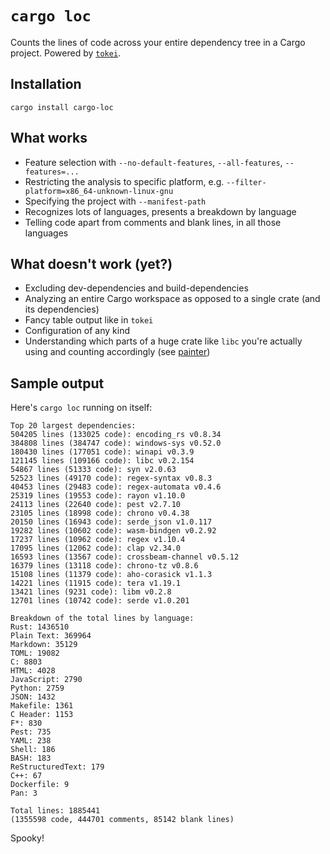 # `cargo loc`

Counts the lines of code across your entire dependency tree in a Cargo project. Powered by [`tokei`](https://github.com/XAMPPRocky/tokei).

## Installation

`cargo install cargo-loc`

## What works

 - Feature selection with `--no-default-features`, `--all-features`, `--features=...`
 - Restricting the analysis to specific platform, e.g. `--filter-platform=x86_64-unknown-linux-gnu`
 - Specifying the project with `--manifest-path`
 - Recognizes lots of languages, presents a breakdown by language
 - Telling code apart from comments and blank lines, in all those languages

## What doesn't work (yet?)

 - Excluding dev-dependencies and build-dependencies
 - Analyzing an entire Cargo workspace as opposed to a single crate (and its dependencies)
 - Fancy table output like in `tokei`
 - Configuration of any kind
 - Understanding which parts of a huge crate like `libc` you're actually using and counting accordingly (see [painter](https://github.com/rustfoundation/painter))

## Sample output

Here's `cargo loc` running on itself:

```
Top 20 largest dependencies:
504205 lines (133025 code): encoding_rs v0.8.34
384808 lines (384747 code): windows-sys v0.52.0
180430 lines (177051 code): winapi v0.3.9
121145 lines (109166 code): libc v0.2.154
54867 lines (51333 code): syn v2.0.63
52523 lines (49170 code): regex-syntax v0.8.3
40453 lines (29483 code): regex-automata v0.4.6
25319 lines (19553 code): rayon v1.10.0
24113 lines (22640 code): pest v2.7.10
23105 lines (18998 code): chrono v0.4.38
20150 lines (16943 code): serde_json v1.0.117
19282 lines (10602 code): wasm-bindgen v0.2.92
17237 lines (10962 code): regex v1.10.4
17095 lines (12062 code): clap v2.34.0
16593 lines (13567 code): crossbeam-channel v0.5.12
16379 lines (13118 code): chrono-tz v0.8.6
15108 lines (11379 code): aho-corasick v1.1.3
14221 lines (11915 code): tera v1.19.1
13421 lines (9231 code): libm v0.2.8
12701 lines (10742 code): serde v1.0.201

Breakdown of the total lines by language:
Rust: 1436510
Plain Text: 369964
Markdown: 35129
TOML: 19082
C: 8803
HTML: 4028
JavaScript: 2790
Python: 2759
JSON: 1432
Makefile: 1361
C Header: 1153
F*: 830
Pest: 735
YAML: 238
Shell: 186
BASH: 183
ReStructuredText: 179
C++: 67
Dockerfile: 9
Pan: 3

Total lines: 1885441
(1355598 code, 444701 comments, 85142 blank lines)
```

Spooky!
